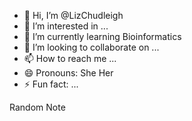 - 👋 Hi, I’m @LizChudleigh
- 👀 I’m interested in ...
- 🌱 I’m currently learning Bioinformatics
- 💞️ I’m looking to collaborate on ...
- 📫 How to reach me ...
- 😄 Pronouns: She Her
- ⚡ Fun fact: ...

Random Note

<!---
LizChudleigh/LizChudleigh is a ✨ special ✨ repository because its `README.md` (this file) appears on your GitHub profile.
You can click the Preview link to take a look at your changes.
--->
